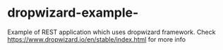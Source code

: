 # dropwizard-example-
Example of REST application which uses dropwizard framework. Check https://www.dropwizard.io/en/stable/index.html for more info
